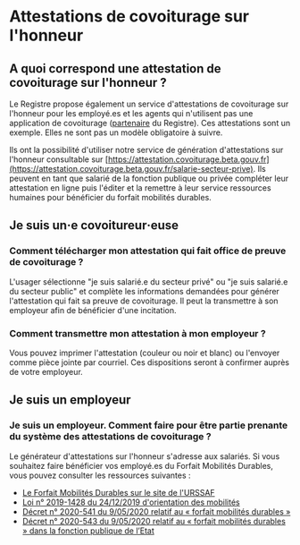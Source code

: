 # Attestations de covoiturage sur l'honneur

## A quoi correspond une attestation de covoiturage sur l'honneur ? 

Le Registre propose également un service d'attestations de covoiturage sur l'honneur pour les employé.es et les agents qui n'utilisent pas une application de covoiturage \([partenaire](http://covoiturage.beta.gouv.fr/#operateurs) du Registre\). Ces attestations sont un exemple. Elles ne sont pas un modèle obligatoire à suivre. 

Ils ont la possibilité d'utiliser notre service de génération d'attestations sur l'honneur consultable sur [https://attestation.covoiturage.beta.gouv.fr](https://attestation.covoiturage.beta.gouv.fr/salarie-secteur-prive). Ils peuvent en tant que salarié de la fonction publique ou privée compléter leur attestation en ligne puis l'éditer et la remettre à leur service ressources humaines pour bénéficier du forfait mobilités durables.

## Je suis un‧e covoitureur‧euse

### Comment télécharger mon attestation qui fait office de preuve de covoiturage ?

L'usager sélectionne "je suis salarié.e du secteur privé" ou "je suis salarié.e du secteur public" et complète les informations demandées pour générer l'attestation qui fait  sa preuve de covoiturage. Il peut la transmettre à son employeur afin de bénéficier d'une incitation.

### Comment transmettre mon attestation à mon employeur ?

Vous pouvez imprimer l'attestation \(couleur ou noir et blanc\) ou l'envoyer comme pièce jointe par courriel. Ces dispositions seront à confirmer auprès de votre employeur.

## Je suis un employeur

### Je suis un employeur. Comment faire pour être partie prenante du système des attestations de covoiturage ?

Le générateur d'attestations sur l'honneur s'adresse aux salariés. Si vous souhaitez faire bénéficier vos employé.es du Forfait Mobilités Durables, vous pouvez consulter les ressources suivantes :

* [Le Forfait Mobilités Durables sur le site de l'URSSAF](https://www.urssaf.fr/portail/home/employeur/calculer-les-cotisations/les-elements-a-prendre-en-compte/les-frais-professionnels/les-frais-de-transport/trajet-domicilelieu-de-travail/prise-en-charge-facultative-des/forfait-mobilites-durables.html)
* [Loi n° 2019-1428 du 24/12/2019 d'orientation des mobilités](http://www.legifrance.gouv.fr/affichTexte.do?cidTexte=JORFTEXT000039666574)
* [Décret n° 2020-541 du 9/05/2020 relatif au « forfait mobilités durables »](http://www.legifrance.gouv.fr/affichTexte.do?cidTexte=JORFTEXT000041858450)
* [Décret n° 2020-543 du 9/05/2020 relatif au « forfait mobilités durables » dans la fonction publique de l’Etat](http://www.legifrance.gouv.fr/eli/arrete/2020/5/9/CPAF2006457A/jo/texte)

## 

